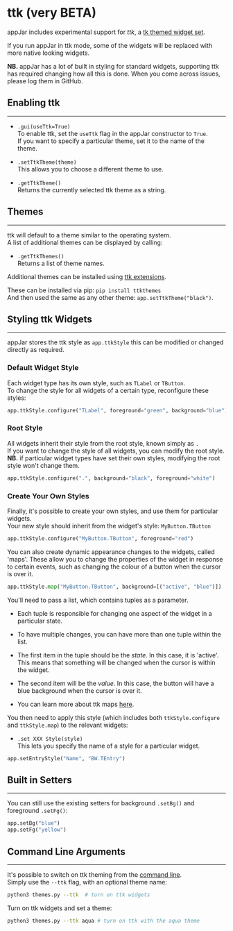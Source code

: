 # ttk (very BETA)

appJar includes experimental support for *ttk*,  a [tk themed widget set](https://docs.python.org/3/library/tkinter.ttk.html#module-tkinter.ttk).  

If you run appJar in ttk mode, some of the widgets will be replaced with more native looking widgets.  

**NB.** appJar has a lot of built in styling for standard widgets, supporting ttk has required changing how all this is done. When you come across issues, please log them in GitHub.  

## Enabling ttk
---

* `.gui(useTtk=True)`  
    To enable ttk, set the `useTtk` flag in the appJar constructor to `True`.  
    If you want to specify a particular theme, set it to the name of the theme.  

* `.setTtkTheme(theme)`  
    This allows you to choose a different theme to use.  

* `.getTtkTheme()`  
    Returns the currently selected ttk theme as a string. 

## Themes  
---
ttk will default to a theme similar to the operating system.  
A list of additional themes can be displayed by calling:

* `.getTtkThemes()`  
    Returns a list of theme names.  

Additional themes can be installed using [ttk extensions](github.com/RedFantom/ttkthemes).  

These can be installed via pip: `pip install ttkthemes`  
And then used the same as any other theme: `app.setTtkTheme("black")`.  

## Styling ttk Widgets
---
appJar stores the ttk style as `app.ttkStyle` this can be modified or changed directly as required.  

### Default Widget Style
Each widget type has its own style, such as `TLabel` or `TButton`.  
To change the style for all widgets of a certain type, reconfigure these styles:

```python
app.ttkStyle.configure("TLabel", foreground="green", background="blue")
```

### Root Style
All widgets inherit their style from the root style, known simply as `.`  
If you want to change the style of all widgets, you can modify the root style.  
**NB.** if particular widget types have set their own styles, modifying the root style won't change them.  

```python
app.ttkStyle.configure(".", background="black", foreground="white")
```

### Create Your Own Styles
Finally, it's possible to create your own styles, and use them for particular widgets.  
Your new style should inherit from the widget's style: `MyButton.TButton`  

```python
app.ttkStyle.configure("MyButton.TButton", foreground="red")
```

You can also create dynamic appearance changes to the widgets, called 'maps'.
These allow you to change the properties of the widget in response to certain events, such as changing the colour of a button when the cursor is over it.

```python
app.ttkStyle.map("MyButton.TButton", background=[("active", "blue")])
```

You'll need to pass a list, which contains tuples as a parameter.
* Each tuple is responsible for changing one aspect of the widget in a particular state.

* To have multiple changes, you can have more than one tuple within the list.

* The first item in the tuple should be the *state*.
    In this case, it is 'active'. This means that something will be changed when the cursor is within the widget.

* The second item will be the *value*.
    In this case, the button will have a blue background when the cursor is over it.

* You can learn more about ttk maps [here](http://infohost.nmt.edu/tcc/help/pubs/tkinter/web/ttk-map.html).


You then need to apply this style (which includes both `ttkStyle.configure` and `ttkStyle.map`) to the relevant widgets:

* `.set XXX Style(style)`  
    This lets you specify the name of a style for a particular widget.  

```python
app.setEntryStyle("Name", "BW.TEntry")
```

## Built in Setters
---
You can still use the existing setters for background `.setBg()` and foreground `.setFg()`:  

```python
app.setBg("blue")
app.setFg("yellow")
```

## Command Line Arguments
---

It's possible to switch on ttk theming from the [command line](/pythonCommandLine).  
Simply use the `--ttk` flag, with an optional theme name:  

```sh
python3 themes.py --ttk  # turn on ttk widgets
```  

Turn on ttk widgets and set a theme:  

```sh
python3 themes.py --ttk aqua # turn on ttk with the aqua theme
```
